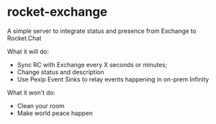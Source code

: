 # rocket-exchange
A simple server to integrate status and presence from Exchange to Rocket.Chat

What it will do:
- Sync RC with Exchange every X seconds or minutes;
- Change status and description
- Use Pexip Event Sinks to relay events happening in on-prem Infinity

What it won't do:
- Clean your room
- Make world peace happen
